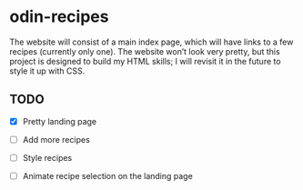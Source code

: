 # odin-recipes

The website will consist of a main index page, which will have links to a few recipes (currently only one). The website won’t look very pretty, but this project is designed to build my HTML skills; I will revisit it in the future to style it up with CSS.

## TODO
- [X] Pretty landing page
- [ ] Add more recipes
- [ ] Style recipes
- [ ] Animate recipe selection on the landing page 

